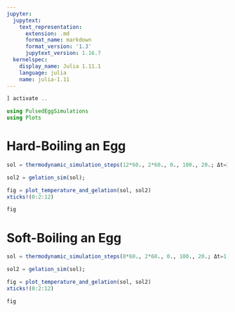 ```yaml
---
jupyter:
  jupytext:
    text_representation:
      extension: .md
      format_name: markdown
      format_version: '1.3'
      jupytext_version: 1.16.7
  kernelspec:
    display_name: Julia 1.11.1
    language: julia
    name: julia-1.11
---
```


```julia
] activate ..
```

```julia
using PulsedEggSimulations
using Plots
```

# Hard-Boiling an Egg

```julia
sol = thermodynamic_simulation_steps(12*60., 2*60., 0., 100., 20.; Δt=1., n_cells=50);

sol2 = gelation_sim(sol);

fig = plot_temperature_and_gelation(sol, sol2)
xticks!(0:2:12)

fig
```

# Soft-Boiling an Egg

```julia
sol = thermodynamic_simulation_steps(8*60., 2*60., 0., 100., 20.; Δt=1., n_cells=50);

sol2 = gelation_sim(sol);

fig = plot_temperature_and_gelation(sol, sol2)
xticks!(0:2:12)

fig
```
